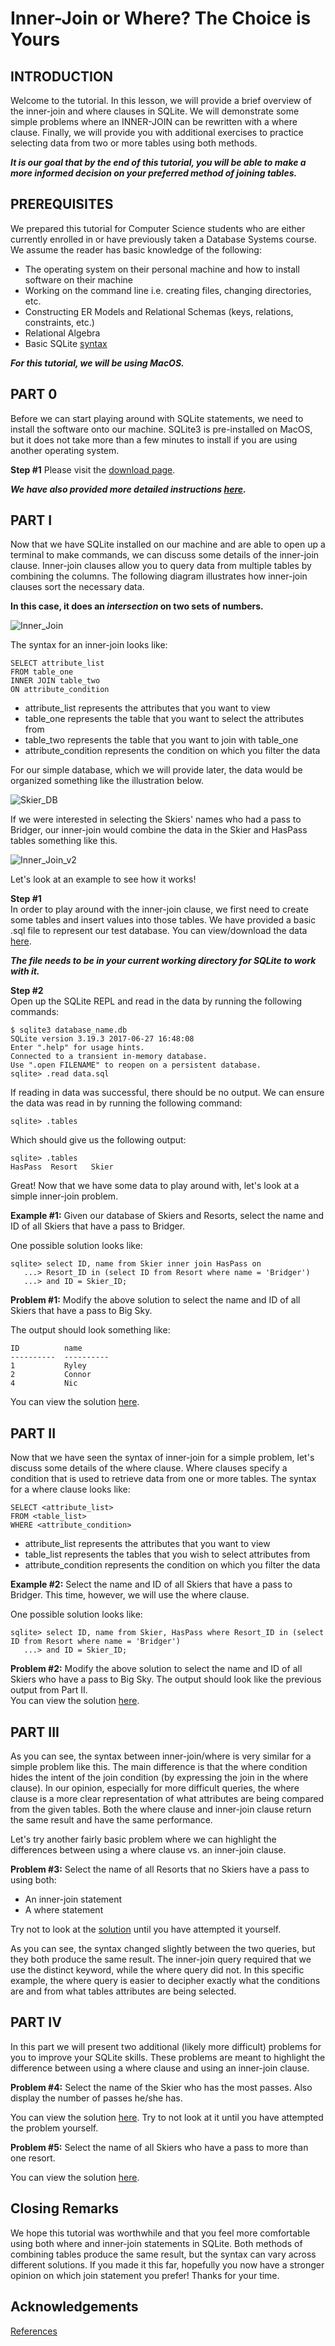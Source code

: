 # Inner-Join or Where? The Choice is Yours

## INTRODUCTION
Welcome to the tutorial. In this lesson, we will provide a brief overview of the inner-join and where clauses in SQLite. We will demonstrate some simple problems where an INNER-JOIN can be rewritten with a where clause. Finally, we will provide you with additional exercises to practice selecting data from two or more tables using both methods.

***It is our goal that by the end of this tutorial, you will be able to make a more informed decision on your preferred method of joining tables.***

## PREREQUISITES
We prepared this tutorial for Computer Science students who are either currently enrolled in or have previously taken a Database Systems course. We assume the reader has basic knowledge of the following:

- The operating system on their personal machine and how to install software on their machine
- Working on the command line i.e. creating files, changing directories, etc.
- Constructing ER Models and Relational Schemas (keys, relations, constraints, etc.)
- Relational Algebra
- Basic SQLite [syntax](http://www.sqlitetutorial.net)

***For this tutorial, we will be using MacOS.***

## PART 0
Before we can start playing around with SQLite statements, we need to install the software onto our machine. SQLite3 is pre-installed on MacOS, but it does not take more than a few minutes to install if you are using another operating system.  

**Step #1** 
Please visit the [download page](https://www.sqlite.org/download.html).

***We have also provided more detailed instructions [here](setup.md).***

## PART I
Now that we have SQLite installed on our machine and are able to open up a terminal to make commands, we can discuss some details of the inner-join clause.
Inner-join clauses allow you to query data from multiple tables by combining the columns.
The following diagram illustrates how inner-join clauses sort the necessary data.

**In this case, it does an *intersection* on two sets of numbers.**

![Inner_Join](./images/inner_join.png "Inner-joining two tables e.g. sets of data based on similar numbers")

The syntax for an inner-join looks like:

    SELECT attribute_list  
    FROM table_one  
    INNER JOIN table_two  
    ON attribute_condition
    
- attribute_list represents the attributes that you want to view 
- table_one represents the table that you want to select the attributes from
- table_two represents the table that you want to join with table_one
- attribute_condition represents the condition on which you filter the data

For our simple database, which we will provide later, the data would be organized something like the illustration below.  

![Skier_DB](./images/database.png "Example Skier Database")


If we were interested in selecting the Skiers' names who had a pass to Bridger, our inner-join would combine the data in the Skier and HasPass tables something like this.  

![Inner_Join_v2](./images/inner_join_v2.png "Inner-Joining two tables based on ID values")


Let's look at an example to see how it works!

**Step #1**  
In order to play around with the inner-join clause, we first need to create some tables and insert values into those tables. We have provided a basic .sql file to represent our test database. You can view/download the data [here](data.sql).

***The file needs to be in your current working directory for SQLite to work with it.***

**Step #2**  
Open up the SQLite REPL and read in the data by running the following commands:

    $ sqlite3 database_name.db 
    SQLite version 3.19.3 2017-06-27 16:48:08
    Enter ".help" for usage hints.
    Connected to a transient in-memory database.
    Use ".open FILENAME" to reopen on a persistent database.
    sqlite> .read data.sql
    
If reading in data was successful, there should be no output. We can ensure the data was read in by running the following command:

    sqlite> .tables
Which should give us the following output:

    sqlite> .tables
    HasPass  Resort   Skier
    
Great! Now that we have some data to play around with, let's look at a simple inner-join problem.

**Example #1:** Given our database of Skiers and Resorts, select the name and ID of all Skiers that have a pass to Bridger.

One possible solution looks like:

    sqlite> select ID, name from Skier inner join HasPass on
       ...> Resort_ID in (select ID from Resort where name = 'Bridger') 
       ...> and ID = Skier_ID;
       
**Problem #1:** Modify the above solution to select the name and ID of all Skiers that have a pass to Big Sky.

The output should look something like:

    ID          name      
    ----------  ----------
    1           Ryley     
    2           Connor    
    4           Nic

You can view the solution [here](soln1.sql).

## PART II
Now that we have seen the syntax of inner-join for a simple problem, let's discuss some details of the where clause. Where clauses specify a condition that is used to retrieve data from one or more tables. 
The syntax for a where clause looks like:

    SELECT <attribute_list>  
    FROM <table_list>  
    WHERE <attribute_condition>

- attribute_list represents the attributes that you want to view
- table_list represents the tables that you wish to select attributes from
- attribute_condition represents the condition on which you filter the data

**Example #2:** Select the name and ID of all Skiers that have a pass to Bridger. This time, however, we will use the where clause.

One possible solution looks like:

    sqlite> select ID, name from Skier, HasPass where Resort_ID in (select ID from Resort where name = 'Bridger')
       ...> and ID = Skier_ID;
       
**Problem #2:** Modify the above solution to select the name and ID of all Skiers who have a pass to Big Sky. The output should look like the previous output from Part II.  
You can view the solution [here](soln2.sql).

## PART III
As you can see, the syntax between inner-join/where is very similar for a simple problem like this. The main difference is that the where condition hides the intent of the join condition (by expressing the join in the where clause). In our opinion, especially for more difficult queries, the where clause is a more clear representation of what attributes are being compared from the given tables. Both the where clause and inner-join clause return the same result and have the same performance.

Let's try another fairly basic problem where we can highlight the differences between using a where clause vs. an inner-join clause.

**Problem #3:** Select the name of all Resorts that no Skiers have a pass to using both:

- An inner-join statement
- A where statement

Try not to look at the [solution](soln3.sql) until you have attempted it yourself.  

As you can see, the syntax changed slightly between the two queries, but they both produce the same result. The inner-join query required that we use the distinct keyword, while the where query did not. In this specific example, the where query is easier to decipher exactly what the conditions are and from what tables attributes are being selected.


## PART IV
In this part we will present two additional (likely more difficult) problems for you to improve your SQLite skills. These problems are meant to highlight the difference between using a where clause and using an inner-join clause. 

**Problem #4:** Select the name of the Skier who has the most passes. Also display the number of passes he/she has.

You can view the solution [here](soln4.sql). Try to not look at it until you have attempted the problem yourself.

**Problem #5:** Select the name of all Skiers who have a pass to more than one resort.

You can view the solution [here](soln5.sql).

## Closing Remarks
We hope this tutorial was worthwhile and that you feel more comfortable using both where and inner-join statements in SQLite. Both methods of combining tables produce the same result, but the syntax can vary across different solutions. If you made it this far, hopefully you now have a stronger opinion on which join statement you prefer! Thanks for your time.


## Acknowledgements
[References](references.txt)
